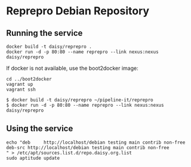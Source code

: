 # Reprepro Debian Repository

## Running the service

    docker build -t daisy/reprepro .
    docker run -d -p 80:80 --name reprepro --link nexus:nexus daisy/reprepro

If docker is not available, use the boot2docker image:

    cd ../boot2docker
    vagrant up
    vagrant ssh

    $ docker build -t daisy/reprepro ~/pipeline-it/reprepro
    $ docker run -d -p 80:80 --name reprepro --link nexus:nexus daisy/reprepro

## Using the service

    echo "deb     http://localhost/debian testing main contrib non-free
    deb-src http://localhost/debian testing main contrib non-free
    " > /etc/apt/sources.list.d/repo.daisy.org.list
    sudo aptitude update
